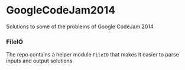 # GoogleCodeJam2014
Solutions to some of the problems of Google CodeJam 2014

### FileIO
The repo contains a helper module `FileIO` that makes it easier to parse inputs and output solutions
